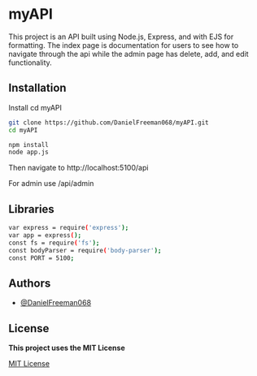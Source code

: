 # myAPI

This project is an API built using Node.js, Express, and with EJS for formatting. The index page is documentation for users to see how to navigate through the api while the admin page has delete, add, and edit functionality.

## Installation

Install cd myAPI

```bash
git clone https://github.com/DanielFreeman068/myAPI.git
cd myAPI

npm install
node app.js
```
Then navigate to http://localhost:5100/api

For admin use /api/admin

## Libraries
```bash
var express = require('express');
var app = express();
const fs = require('fs');
const bodyParser = require('body-parser');
const PORT = 5100;
```

## Authors
- [@DanielFreeman068](https://github.com/DanielFreeman068)

## License

**This project uses the MIT License**

[MIT License](https://choosealicense.com/licenses/mit/)
